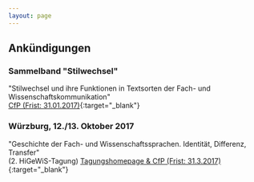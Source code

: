 ```yaml
---
layout: page
---
```


## Ankündigungen

### Sammelband "Stilwechsel"
"Stilwechsel und ihre Funktionen in Textsorten der Fach- und Wissenschaftskommunikation"  
[CfP (Frist: 31.01.2017)]( {{site.url}}/downloads/CfP_Stilwechsel.pdf ){:target="_blank"}

### Würzburg, 12./13. Oktober 2017

"Geschichte der Fach- und Wissenschaftssprachen. Identität, Differenz, Transfer"  
(2. HiGeWiS-Tagung)
[Tagungshomepage & CfP (Frist: 31.3.2017)]( http://www.germanistik.uni-wuerzburg.de/lehrstuehle/lehrstuhl_fuer_deutsche_sprachwissenschaft/forschung/tagung_geschichte_der_fach_und_wissenschaftssprachen/ ){:target="_blank"}
